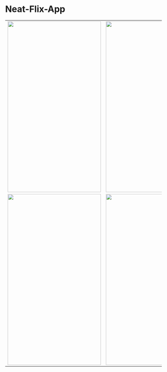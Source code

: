 # Neat-Flix-App

<table>
  <tr>
    <td>
      <img width = 300 height = 550 src="https://user-images.githubusercontent.com/57729176/161691420-34e2b3cb-8518-4517-8b9b-19be4700ee74.png"/>
    </td>
    <td>
      <img width = 300 height = 550 src="https://user-images.githubusercontent.com/57729176/161691647-9e03bf6e-af0e-4872-8464-ae99bdecdc39.png"/>
    </td>
    <td>
      <img width = 300 height = 550 src="https://user-images.githubusercontent.com/57729176/161691846-b7c3a4ab-7887-4822-8c9d-9df0663717d2.png"/>
    </td>
  </tr>
  <tr>
    <td>
      <img width = 300 height = 550 src="https://user-images.githubusercontent.com/57729176/161691905-aefed947-14e5-434e-ae25-ed477e4d8472.png"/>
    </td>
    <td>
      <img width = 300 height = 550 src="https://user-images.githubusercontent.com/57729176/161716063-5fbf4fbd-2644-4b55-bfb1-40000741db00.png"/>
    </td>
    <td>
      <img width = 300 height = 550 src="https://user-images.githubusercontent.com/57729176/161716516-a3a49cc2-a93b-420c-9ae9-3d9d8e5cd5b1.png"/>
    </td>
  </tr>
</table>
